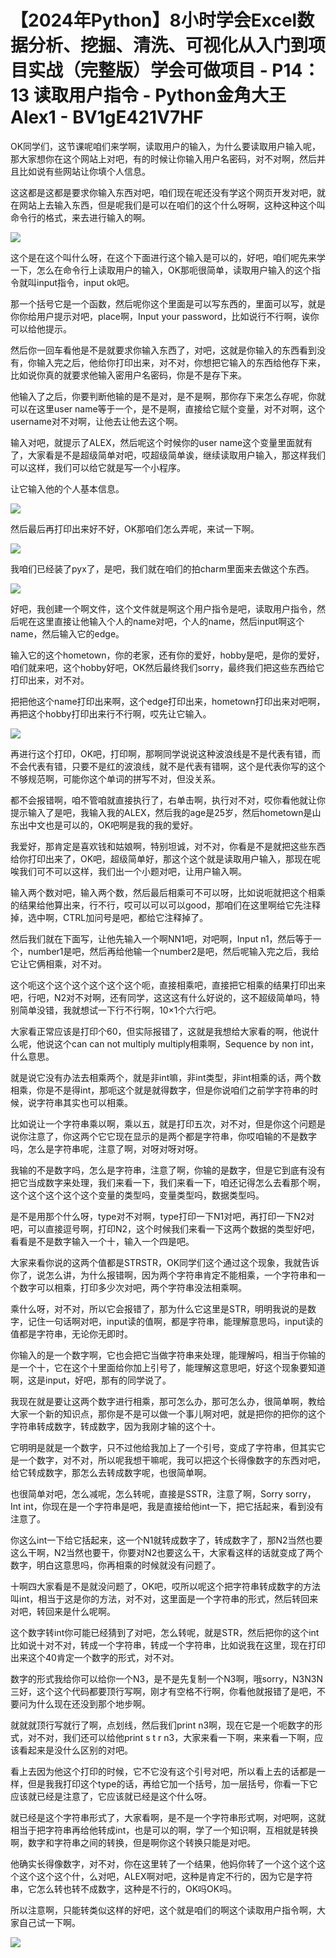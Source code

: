# 【2024年Python】8小时学会Excel数据分析、挖掘、清洗、可视化从入门到项目实战（完整版）学会可做项目 - P14：13 读取用户指令 - Python金角大王Alex1 - BV1gE421V7HF

OK同学们，这节课呢咱们来学啊，读取用户的输入，为什么要读取用户输入呢，那大家想你在这个网站上对吧，有的时候让你输入用户名密码，对不对啊，然后并且比如说有些网站让你填个人信息。

这这都是这都是要求你输入东西对吧，咱们现在呢还没有学这个网页开发对吧，就在网站上去输入东西，但是呢我们是可以在咱们的这个什么呀啊，这种这种这个叫命令行的格式，来去进行输入的啊。



![](img/51686b1df05662f1a2bfa4aea5ee463e_1.png)

这个是在这个叫什么呀，在这个下面进行这个输入是可以的，好吧，咱们呢先来学一下，怎么在命令行上读取用户的输入，OK那呃很简单，读取用户输入的这个指令就叫input指令，input ok吧。

那一个括号它是一个函数，然后呢你这个里面是可以写东西的，里面可以写，就是你你给用户提示对吧，place啊，Input your password，比如说行不行啊，诶你可以给他提示。

然后你一回车看他是不是就要求你输入东西了，对吧，这就是你输入的东西看到没有，你输入完之后，他给你打印出来，对不对，你想把它输入的东西给他存下来，比如说你真的就要求他输入密用户名密码，你是不是存下来。

他输入了之后，你要判断他输的是不是对，是不是啊，那你存下来怎么存呢，你就可以在这里user name等于一个，是不是啊，直接给它赋个变量，对不对啊，这个username对不对啊，让他去让他去这个啊。

输入对吧，就提示了ALEX，然后呢这个时候你的user name这个变量里面就有了，大家看是不是超级简单对吧，哎超级简单诶，继续读取用户输入，那这样我们可以这样，我们可以给它就是写一个小程序。

让它输入他的个人基本信息。

![](img/51686b1df05662f1a2bfa4aea5ee463e_3.png)

然后最后再打印出来好不好，OK那咱们怎么弄呢，来试一下啊。

![](img/51686b1df05662f1a2bfa4aea5ee463e_5.png)

我咱们已经装了pyx了，是吧，我们就在咱们的拍charm里面来去做这个东西。

![](img/51686b1df05662f1a2bfa4aea5ee463e_7.png)

好吧，我创建一个啊文件，这个文件就是啊这个用户指令是吧，读取用户指令，然后呢在这里直接让他输入个人的name对吧，个人的name，然后input啊这个name，然后输入它的edge。

输入它的这个hometown，你的老家，还有你的爱好，hobby是吧，是你的爱好，咱们就来吧，这个hobby好吧，OK然后最终我们sorry，最终我们把这些东西给它打印出来，对不对。

把把他这个name打印出来啊，这个edge打印出来，hometown打印出来对吧啊，再把这个hobby打印出来行不行啊，哎先让它输入。



![](img/51686b1df05662f1a2bfa4aea5ee463e_9.png)

再进行这个打印，OK吧，打印啊，那啊同学说说这种波浪线是不是代表有错，而不会代表有错，只要不是红的波浪线，就不是代表有错啊，这个是代表你写的这个不够规范啊，可能你这个单词的拼写不对，但没关系。

都不会报错啊，咱不管咱就直接执行了，右单击啊，执行对不对，哎你看他就让你提示输入了是吧，我输入我的ALEX，然后我的age是25岁，然后hometown是山东出中文也是可以的，OK吧啊是我的我的爱好。

我爱好，那肯定是喜欢钱和姑娘啊，特别坦诚，对不对，你看是不是就把这些东西给你打印出来了，OK吧，超级简单好，那这个这个就是读取用户输入，那现在呢唉我们可不可以这样，我们出一个小题对吧，让用户输入啊。

输入两个数对吧，输入两个数，然后最后相乘可不可以呀，比如说呃就把这个相乘的结果给他算出来，行不行，哎可以可以可以good，那咱们在这里啊给它先注释掉，选中啊，CTRL加问号是吧，都给它注释掉了。

然后我们就在下面写，让他先输入一个啊NN1吧，对吧啊，Input n1，然后等于一个，number1是吧，然后再给他输一个number2是吧，然后呢输入完之后，我给它让它俩相乘，对不对。

这个呃这个这个这个这个这个这个呃，直接相乘吧，直接把它相乘的结果打印出来吧，行吧，N2对不对啊，还有同学，这这这有什么好说的，这不超级简单吗，特别简单没错，我就想试一下行不行啊，10×1个六行吧。

大家看正常应该是打印个60，但实际报错了，这就是我想给大家看的啊，他说什么呢，他说这个can can not multiply multiply相乘啊，Sequence by non int，什么意思。

就是说它没有办法去相乘两个，就是非int嘛，非int类型，非int相乘的话，两个数相乘，你是不是得int，那呃这个就是就得数字，但是你说咱们之前学字符串的时候，说字符串其实也可以相乘。

比如说让一个字符串乘以啊，乘以五，就是打印五次，对不对，但是你这个问题是说你注意了，你这两个它它现在显示的是两个都是字符串，你哎咱输的不是数字吗，怎么是字符串呢，注意了啊，对呀对呀对呀。

我输的不是数字吗，怎么是字符串，注意了啊，你输的是数字，但是它到底有没有把它当成数字来处理，我们来看一下，我们来看一下，咱还记得怎么去看那个啊，这个这个这个这个这个变量的类型吗，变量类型吗，数据类型吗。

是不是用那个什么呀，type对不对啊，type打印一下N1对吧，再打印一下N2对吧，可以直接逗号啊，打印N2，这个时候我们来看一下这两个数据的类型好吧，看看是不是数字输入一个十，输入一个四是吧。

大家来看你说的这两个值都是STRSTR，OK同学们这个通过这个现象，我就告诉你了，说怎么讲，为什么报错啊，因为两个字符串肯定不能相乘，一个字符串和一个数字可以相乘，打印多少次对吧，两个字符串没法相乘啊。

乘什么呀，对不对，所以它会报错了，那为什么它这里是STR，明明我说的是数字，记住一句话啊对吧，input读的值啊，都是字符串，能理解意思吗，input读的值都是字符串，无论你无即时。

你输入的是一个数字啊，它也会把它当做字符串来处理，能理解吗，相当于你输的是一个十，它在这个十里面给你加上引号了，能理解这意思吧，好这个现象要知道啊，这是input，好吧，那有的同学说了。

我现在就是要让这两个数字进行相乘，那可怎么办，那可怎么办，很简单啊，教给大家一个新的知识点，那你是不是可以做一个事儿啊对吧，就是把你的把你的这个字符串转成数字，转成数字，因为我刚才输的这个十。

它明明是就是一个数字，只不过他给我加上了一个引号，变成了字符串，但其实它是一个数字，对不对，所以呢我想干嘛呢，我可以把这个长得像数字的东西对吧，给它转成数字，那怎么去转成数字呢，也很简单啊。

也很简单对吧，怎么减呢，怎么转呢，直接是SSTR，注意了啊，Sorry sorry，Int int，你现在是一个字符串是吧，我是直接给他int一下，把它括起来，看到没有注意了。

你这么int一下给它括起来，这一个N1就转成数字了，转成数字了，那N2当然也要这么干啊，N2当然也要干，你要对N2也要这么干，大家看这样的话就变成了两个数字，明白这意思吗，你再相乘的时候就没有问题了。

十啊四大家看是不是就没问题了，OK吧，哎所以呢这个把字符串转成数字的方法叫int，相当于这是你的方法，对不对，这里面是一个字符串的形式，然后转回来对吧，转回来是什么呢啊。

这个数字转int你可能已经猜到了对吧，怎么转呢，就是STR，然后把你的这个int比如说十对不对，转成一个字符串，转成一个字符串，比如说我在这里，现在打印出来这个40肯定一个数字的形式，对不对。

数字的形式我给你可以给你一个N3，是不是先复制一个N3啊，哦sorry，N3N3N三好，这个这个代码都要顶行写啊，刚才有空格不行啊，你看他就报错了是吧，不要问为什么现在还没到那个地步啊。

就就就顶行写就行了啊，点划线，然后我们print n3啊，现在它是一个呃数字的形式，对不对，我们还可以给他print s t r n3，大家来看一下啊，来来看一下啊，应该看起来是没什么区别的对吧。

看上去因为他这个打印的时候，它不它没有这个引号对吧，所以看上去的话都是一样，但是我我打印这个type的话，再给它加一个括号，加一层括号，你看一下它应该就已经是注意了，它应该就已经是这个什么呀。

就已经是这个字符串形式了，大家看啊，是不是一个字符串形式啊，对吧啊，这就相当于把字符串再给他转成int，也是可以的啊，学了一个知识啊，互相就是转换啊，数字和字符串之间的转换，但是啊你这个转换只能是对吧。

他确实长得像数字，对不对，你在这里转了一个结果，他妈你转了一个这个这个这个这个这个这个什，么对吧，ALEX啊对吧，这种是肯定不行的，因为它是字符串，它怎么转也转不成数字，这种是不行的，OK吗OK吗。

所以注意啊，只能转类似这样的好吧，这个就是咱们的啊这个读取用户指令啊，大家自己试一下啊。

![](img/51686b1df05662f1a2bfa4aea5ee463e_11.png)
